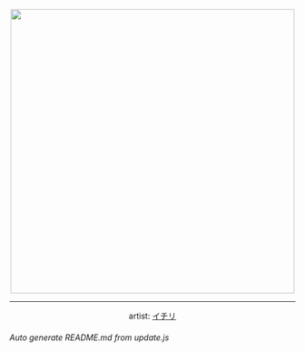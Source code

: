 
<p align="center">
  <img width="500" src="https://nekos.best/api/v2/neko/0040.png">
  <hr/>
  <center>
    artist: <a href="https://www.pixiv.net/en/artworks/61439246">イチリ</a>
  </center>
</p>


###### Auto generate README.md from update.js

